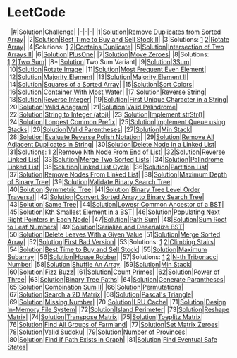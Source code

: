 # LeetCode
&nbsp;
|#|Solution|Challenge|
|-|-|-|
|1|[Solution](Array/RemoveDuplicatesFromSortedArray.java)|[Remove Duplicates from Sorted Array](https://leetcode.com/explore/interview/card/top-interview-questions-easy/92/array/727/)|
|2|[Solution](Array/BuySellStock.java)|[Best Time to Buy and Sell Stock II](https://leetcode.com/explore/interview/card/top-interview-questions-easy/92/array/564/)|
|3|Solutions: [1](Array/RotateArray.java#L1)&nbsp;[2](Array/RotateArray.java#L14)|[Rotate Array](https://leetcode.com/explore/interview/card/top-interview-questions-easy/92/array/646/)|
|4|Solutions: [1](Array/ContainsDuplicate.java#L1)&nbsp;[2](Array/ContainsDuplicate.java#L16)|[Contains Duplicate](https://leetcode.com/explore/interview/card/top-interview-questions-easy/92/array/578/)|
|5|[Solution](Array/IntersectionTwoArrays.java)|[Intersection of Two Arrays II](https://leetcode.com/explore/interview/card/top-interview-questions-easy/92/array/674/)|
|6|[Solution](Array/PlusOne.java)|[PlusOne](https://leetcode.com/explore/interview/card/top-interview-questions-easy/92/array/559/)|
|7|[Solution](Array/MoveZeroes.java)|[Move Zeroes](https://leetcode.com/explore/interview/card/top-interview-questions-easy/92/array/567/)|
|8|Solutions: [1](Array/TwoSum.java#L1)&nbsp;[2](Array/TwoSum.java#L14)|[Two Sum](https://leetcode.com/explore/interview/card/top-interview-questions-easy/92/array/546/)|
|8*|[Solution](Array/TwoSumVariant.java)|Two Sum Variant|
|9|[Solution](Array/TripletSum.java)|[3Sum](https://leetcode.com/problems/3sum/)|
|10|[Solution](Array/RotateImage.java)|[Rotate Image](https://leetcode.com/explore/featured/card/top-interview-questions-easy/92/array/770/)|
|11|[Solution](Array/MostFrequentEvenElement.java)|[Most Frequent Even Element](https://leetcode.com/problems/most-frequent-even-element/)|
|12|[Solution](Array/MajorityElement.java)|[Majority Element](https://leetcode.com/problems/majority-element/)|
|13|[Solution](Array/MajorityElement2.java)|[Majority Element II](https://leetcode.com/problems/majority-element-ii/)|
|14|[Solution](Array/SquaresSortedArray.java)|[Squares of a Sorted Array](https://leetcode.com/problems/squares-of-a-sorted-array/)|
|15|[Solution](Array/SortColors.java)|[Sort Colors](https://leetcode.com/problems/sort-colors/)|
|16|[Solution](Array/ContainerMostWater.java)|[Container With Most Water](https://leetcode.com/problems/container-with-most-water/)|
|17|[Solution](Strings/ReverseString.java)|[Reverse String](https://leetcode.com/explore/featured/card/top-interview-questions-easy/127/strings/879/)|
|18|[Solution](Strings/ReverseInteger.java)|[Reverse Integer](https://leetcode.com/explore/featured/card/top-interview-questions-easy/127/strings/880/)|
|19|[Solution](Strings/FirstUniqueChar.java)|[First Unique Character in a String](https://leetcode.com/explore/featured/card/top-interview-questions-easy/127/strings/881/)|
|20|[Solution](Strings/ValidAnagram.java)|[Valid Anagram](https://leetcode.com/explore/featured/card/top-interview-questions-easy/127/strings/882/)|
|21|[Solution](Strings/ValidPalindrome.java)|[Valid Palindrome](https://leetcode.com/explore/featured/card/top-interview-questions-easy/127/strings/883/)|
|22|[Solution](Strings/Atoi.java)|[String to Integer (atoi)](https://leetcode.com/explore/featured/card/top-interview-questions-easy/127/strings/884/)|
|23|[Solution](Strings/strStr.java)|[Implement strStr()](https://leetcode.com/explore/featured/card/top-interview-questions-easy/127/strings/885/)|
|24|[Solution](Strings/LongestCommonPrefix.java)|[Longest Common Prefix](https://leetcode.com/explore/featured/card/top-interview-questions-easy/127/strings/887/)|
|25|[Solution](Stacks/ImplementQueue.java)|[Implement Queue using Stacks](https://leetcode.com/problems/implement-queue-using-stacks/)|
|26|[Solution](Stacks/ValidParentheses.java)|[Valid Parentheses](https://leetcode.com/problems/valid-parentheses/)|
|27|[Solution](Stacks/MinStack.java)|[Min Stack](https://leetcode.com/problems/min-stack/submissions/)|
|28|[Solution](Stacks/ReversePolishNotation)|[Evaluate Reverse Polish Notation](https://leetcode.com/problems/evaluate-reverse-polish-notation/)|
|29|[Solution](Stacks/RemoveAllAdjacentDuplicatesInString.java)|[Remove All Adjacent Duplicates In String](https://leetcode.com/problems/remove-all-adjacent-duplicates-in-string/)|
|30|[Solution](LinkedList/DeleteNode.java)|[Delete Node in a Linked List](https://leetcode.com/explore/featured/card/top-interview-questions-easy/93/linked-list/553/)|
|31|Solutions: [1](LinkedList/RemoveNthNode.java#L11)&nbsp;[2](LinkedList/RemoveNthNode.java#L40)|[Remove Nth Node From End of List](https://leetcode.com/explore/featured/card/top-interview-questions-easy/93/linked-list/603/)|
|32|[Solution](LinkedList/ReverseLinkedList.java)|[Reverse Linked List](https://leetcode.com/explore/featured/card/top-interview-questions-easy/93/linked-list/560/)|
|33|[Solution](LinkedList/MergeTwoSortedLists.java)|[Merge Two Sorted Lists](https://leetcode.com/explore/featured/card/top-interview-questions-easy/93/linked-list/771/)|
|34|[Solution](LinkedList/PalindromeLinkedList.java)|[Palindrome Linked List](https://leetcode.com/explore/interview/card/top-interview-questions-easy/93/linked-list/772/)|
|35|[Solution](LinkedList/LinkedListCycle.java)|[Linked List Cycle](https://leetcode.com/explore/interview/card/top-interview-questions-easy/93/linked-list/773/)|
|36|[Solution](LinkedList/PartitionList.java)|[Partition List](https://leetcode.com/problems/partition-list/)|
|37|[Solution](LinkedList/RemoveNodesFromLinkedList.java.java)|[Remove Nodes From Linked List](https://leetcode.com/problems/remove-nodes-from-linked-list/)|
|38|[Solution](Trees/MaxDepth.java)|[Maximum Depth of Binary Tree](https://leetcode.com/explore/interview/card/top-interview-questions-easy/94/trees/555/)|
|39|[Solution](Trees/ValidBST.java)|[Validate Binary Search Tree](https://leetcode.com/explore/interview/card/top-interview-questions-easy/94/trees/625/)|
|40|[Solution](Trees/SymmetricTree.java)|[Symmetric Tree](https://leetcode.com/explore/interview/card/top-interview-questions-easy/94/trees/627/)|
|41|[Solution](Trees/LevelOrderTraversal.java)|[Binary Tree Level Order Traversal](https://leetcode.com/explore/interview/card/top-interview-questions-easy/94/trees/628/)|
|42|[Solution](Trees/ConvertArrayBST.java)|[Convert Sorted Array to Binary Search Tree](https://leetcode.com/explore/interview/card/top-interview-questions-easy/94/trees/631/)|
|43|[Solution](Trees/SameTree.java)|[Same Tree](https://leetcode.com/problems/same-tree/)|
|44|[Solution](Trees/LowestCommonAncestor.java)|[Lowesr Common Ancestor of a BST](https://leetcode.com/problems/lowest-common-ancestor-of-a-binary-search-tree/)|
|45|[Solution](Trees/KthSmallest.java)|[Kth Smallest Element in a BST](https://leetcode.com/problems/kth-smallest-element-in-a-bst/)|
|46|[Solution](Trees/PopulatingNextRightEachNode.java)|[Populating Next Right Pointers in Each Node](https://leetcode.com/problems/populating-next-right-pointers-in-each-node/)|
|47|[Solution](Trees/PathSum.java)|[Path Sum](https://leetcode.com/problems/path-sum/)|
|48|[Solution](Trees/SumRootLeafNumbers.java)|[Sum Root to Leaf Numbers](https://leetcode.com/problems/sum-root-to-leaf-numbers/)|
|49|[Solution](Trees/SerializeDeserializeBST.java)|[Serialize and Deserialize BST](https://leetcode.com/problems/serialize-and-deserialize-bst/)|
|50|[Solution](Trees/DeleteNodesGivenValue.java)|[Delete Leaves With a Given Value](https://leetcode.com/problems/delete-leaves-with-a-given-value/)
|51|[Solution](Sorting/MergeSortedArray.java)|[Merge Sorted Array](https://leetcode.com/explore/interview/card/top-interview-questions-easy/96/sorting-and-searching/587/)|
|52|[Solution](Sorting/FirstBadVersion.java)|[First Bad Version](https://leetcode.com/explore/interview/card/top-interview-questions-easy/96/sorting-and-searching/774/)|
|53|Solutions: [1](DynamicProgramming/ClimbingStairs.java#L1)&nbsp;[2](DynamicProgramming/ClimbingStairs.java#L11)|[Climbing Stairs](https://leetcode.com/explore/interview/card/top-interview-questions-easy/97/dynamic-programming/569/)|
|54|[Solution](DynamicProgramming/BestTimeBuySellStock.java)|[Best Time to Buy and Sell Stock](https://leetcode.com/explore/interview/card/top-interview-questions-easy/97/dynamic-programming/572/)|
|55|[Solution](DynamicProgramming/MaximumSubarray.java)|[Maximum Subarray](https://leetcode.com/explore/interview/card/top-interview-questions-easy/97/dynamic-programming/566/)|
|56|[Solution](DynamicProgramming/HouseRobber.java)|[House Robber](https://leetcode.com/explore/interview/card/top-interview-questions-easy/97/dynamic-programming/576/)|
|57|Solutions: [1](DynamicProgramming/Tribonacci.java#L1)&nbsp;[2](DynamicProgramming/Tribonacci.java#L21)|[N-th Tribonacci Number](https://leetcode.com/problems/n-th-tribonacci-number/)|
|58|[Solution](Design/ShuffleAnArray.java)|[Shuffle An Array](https://leetcode.com/explore/interview/card/top-interview-questions-easy/98/design/670/)|
|59|[Solution](Design/MinStack.java)|[Min Stack](https://leetcode.com/explore/interview/card/top-interview-questions-easy/98/design/562/)|
|60|[Solution](Math/FizzBuzz.java)|[Fizz Buzz](https://leetcode.com/explore/interview/card/top-interview-questions-easy/102/math/743/)|
|61|[Solution](Math/CountPrimes.java)|[Count Primes](https://leetcode.com/explore/interview/card/top-interview-questions-easy/102/math/744/)|
|62|[Solution](Math/PowerOfThree.java)|[Power of Three](https://leetcode.com/explore/interview/card/top-interview-questions-easy/102/math/745/)|
|63|[Solution](Backtracking/BinaryTreePaths.java)|[Binary Tree Paths](https://leetcode.com/problems/binary-tree-paths/)|
|64|[Solution](Backtracking/GenerateParantheses.java)|[Generate Parantheses](https://leetcode.com/problems/generate-parentheses/)|
|65|[Solution](Backtracking/CombinationSum.java)|[Combination Sum II](https://leetcode.com/problems/combination-sum-ii/)|
|66|[Solution](Backtracking/Permutations.java)|[Permutations](https://leetcode.com/problems/permutations/)|
|67|[Solution](Array/SearchMatrix.java)|[Search a 2D Matrix](https://leetcode.com/problems/search-a-2d-matrix/)|
|68|[Solution](Others/PascalsTriangle.java)|[Pascal's Triangle](https://leetcode.com/explore/interview/card/top-interview-questions-easy/99/others/601/)|
|69|[Solution](Others/MissingNumber.java)|[Missing Number](https://leetcode.com/explore/interview/card/top-interview-questions-easy/99/others/722/)|
|70|[Solution](Others/LRUCache.java)|[LRU Cache](https://leetcode.com/problems/lru-cache/)|
|71|[Solution](Others/InMemoryFileSystem.java)|[Design In-Memory File System](https://leetcode.com/problems/design-in-memory-file-system/)|
|72|[Solution](Matrix/IslandPerimeter.java)|[Island Perimeter](https://leetcode.com/problems/island-perimeter/)|
|73|[Solution](Matrix/ReshapeMatrix.java)|[Reshape Matrix](https://leetcode.com/problems/reshape-the-matrix/)|
|74|[Solution](Matrix/TransposeMatrix.java)|[Transpose Matrix](https://leetcode.com/problems/transpose-matrix/)|
|75|[Solution](Matrix/ToeplitzMatrix.java)|[Toeplitz Matrix](https://leetcode.com/problems/toeplitz-matrix/)|
|76|[Solution](Matrix/AllGroupsOfFarmland.java)|[Find All Groups of Farmland](https://leetcode.com/problems/find-all-groups-of-farmland/)|
|77|[Solution](Matrix/SetMatrixZeros.java)|[Set Matrix Zeroes](https://leetcode.com/problems/set-matrix-zeroes/)|
|78|[Solution](Matrix/ValidSudoku.java)|[Valid Sudoku](https://leetcode.com/problems/valid-sudoku/)|
|79|[Solution](Graphs/NumberOfProvinces.java)|[Number of Provinces](https://leetcode.com/problems/number-of-provinces/)|
|80|[Solution](Graphs/FindPathExists.java)|[Find if Path Exists in Graph](https://leetcode.com/problems/find-if-path-exists-in-graph/)|
|81|[Solution](Graphs/EventualSafeStates.java)|[Find Eventual Safe States](https://leetcode.com/problems/find-eventual-safe-states/)|
